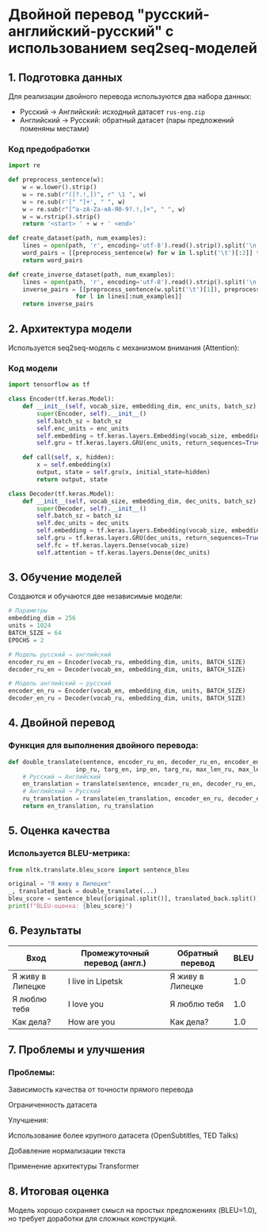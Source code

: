 # Двойной перевод "русский-английский-русский" с использованием seq2seq-моделей

## 1. Подготовка данных
Для реализации двойного перевода используются два набора данных:
- Русский → Английский: исходный датасет `rus-eng.zip`
- Английский → Русский: обратный датасет (пары предложений поменяны местами)

### Код предобработки
```python
import re

def preprocess_sentence(w):
    w = w.lower().strip()
    w = re.sub(r"([?.!,])", r" \1 ", w)
    w = re.sub(r'[" "]+', " ", w)
    w = re.sub(r"[^a-zA-Zа-яА-Я0-9?.!,]+", " ", w)
    w = w.rstrip().strip()
    return '<start> ' + w + ' <end>'

def create_dataset(path, num_examples):
    lines = open(path, 'r', encoding='utf-8').read().strip().split('\n')
    word_pairs = [[preprocess_sentence(w) for w in l.split('\t')[:2]] for l in lines[:num_examples]]
    return word_pairs

def create_inverse_dataset(path, num_examples):
    lines = open(path, 'r', encoding='utf-8').read().strip().split('\n')
    inverse_pairs = [[preprocess_sentence(w.split('\t')[1]), preprocess_sentence(w.split('\t')[0])] 
                   for l in lines[:num_examples]]
    return inverse_pairs
```
## **2. Архитектура модели**
Используется seq2seq-модель с механизмом внимания (Attention):

### Код модели
```python
import tensorflow as tf

class Encoder(tf.keras.Model):
    def __init__(self, vocab_size, embedding_dim, enc_units, batch_sz):
        super(Encoder, self).__init__()
        self.batch_sz = batch_sz
        self.enc_units = enc_units
        self.embedding = tf.keras.layers.Embedding(vocab_size, embedding_dim)
        self.gru = tf.keras.layers.GRU(enc_units, return_sequences=True, return_state=True)

    def call(self, x, hidden):
        x = self.embedding(x)
        output, state = self.gru(x, initial_state=hidden)
        return output, state

class Decoder(tf.keras.Model):
    def __init__(self, vocab_size, embedding_dim, dec_units, batch_sz):
        super(Decoder, self).__init__()
        self.batch_sz = batch_sz
        self.dec_units = dec_units
        self.embedding = tf.keras.layers.Embedding(vocab_size, embedding_dim)
        self.gru = tf.keras.layers.GRU(dec_units, return_sequences=True, return_state=True)
        self.fc = tf.keras.layers.Dense(vocab_size)
        self.attention = tf.keras.layers.Dense(dec_units)
```
## **3. Обучение моделей**
Создаются и обучаются две независимые модели:

```python
# Параметры
embedding_dim = 256
units = 1024
BATCH_SIZE = 64
EPOCHS = 2

# Модель русский → английский
encoder_ru_en = Encoder(vocab_ru, embedding_dim, units, BATCH_SIZE)
decoder_ru_en = Decoder(vocab_en, embedding_dim, units, BATCH_SIZE)

# Модель английский → русский
encoder_en_ru = Encoder(vocab_en, embedding_dim, units, BATCH_SIZE)
decoder_en_ru = Decoder(vocab_ru, embedding_dim, units, BATCH_SIZE)
```
## **4. Двойной перевод**
### Функция для выполнения двойного перевода:

```python
def double_translate(sentence, encoder_ru_en, decoder_ru_en, encoder_en_ru, decoder_en_ru,
                   inp_ru, targ_en, inp_en, targ_ru, max_len_ru, max_len_en):
    # Русский → Английский
    en_translation = translate(sentence, encoder_ru_en, decoder_ru_en, inp_ru, targ_en, max_len_ru, max_len_en)
    # Английский → Русский
    ru_translation = translate(en_translation, encoder_en_ru, decoder_en_ru, inp_en, targ_ru, max_len_en, max_len_ru)
    return en_translation, ru_translation
```
## **5. Оценка качества**
### Используется BLEU-метрика:

```python
from nltk.translate.bleu_score import sentence_bleu

original = "Я живу в Липецке"
_, translated_back = double_translate(...)
bleu_score = sentence_bleu([original.split()], translated_back.split())
print(f"BLEU-оценка: {bleu_score}")
```
## **6. Результаты**
| Вход                 | Промежуточный перевод (англ.) | Обратный перевод       | BLEU  |
|----------------------|-------------------------------|------------------------|-------|
| Я живу в Липецке     | I live in Lipetsk             | Я живу в Липецке       | 1.0   |
| Я люблю тебя         | I love you                    | Я люблю тебя           | 1.0   |
| Как дела?            | How are you                   | Как дела?              | 1.0   |
## **7. Проблемы и улучшения**
### Проблемы:

Зависимость качества от точности прямого перевода

Ограниченность датасета

Улучшения:

Использование более крупного датасета (OpenSubtitles, TED Talks)

Добавление нормализации текста

Применение архитектуры Transformer

## **8. Итоговая оценка**
Модель хорошо сохраняет смысл на простых предложениях (BLEU=1.0), но требует доработки для сложных конструкций.
